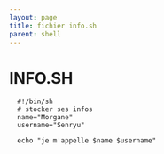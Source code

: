 ```yaml
---
layout: page
title: fichier info.sh
parent: shell
---
```



# INFO.SH
```shell
  #!/bin/sh
  # stocker ses infos
  name="Morgane"
  username="Senryu"

  echo "je m'appelle $name $username"
```
